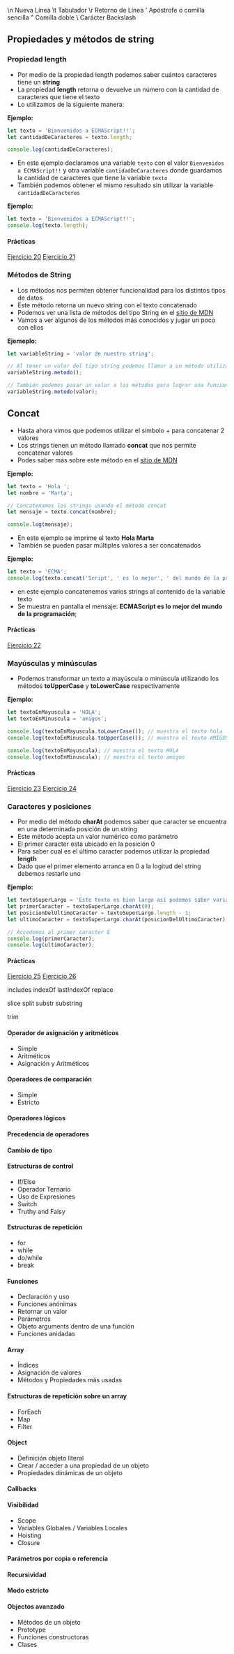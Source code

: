 

\n     Nueva Línea
\t     Tabulador
\r     Retorno de Línea
\'     Apóstrofe o comilla sencilla
\"     Comilla doble
\\     Carácter Backslash



## Propiedades y métodos de string
### Propiedad length
* Por medio de la propiedad length podemos saber cuántos caracteres tiene un **string**
* La propiedad **length** retorna o devuelve un número con la cantidad de caracteres que tiene el texto
* Lo utilizamos de la siguiente manera:

**Ejemplo:**
```js
let texto = 'Bienvenidos a ECMAScript!!';
let cantidadDeCaracteres = texto.length;

console.log(cantidadDeCaracteres);
```

* En este ejemplo declaramos una variable `texto` con el valor `Bienvenidos a ECMAScript!!` y otra variable `cantidadDeCaracteres` donde guardamos la cantidad de caracteres que tiene la variable `texto`
* También podemos obtener el mismo resultado sin utilizar la variable `cantidadDeCaracteres`

**Ejemplo:**
```js
let texto = 'Bienvenidos a ECMAScript!!';
console.log(texto.length);
```

#### Prácticas
[Ejercicio 20](../ejercicios/consignas/js/ej20.md)
[Ejercicio 21](../ejercicios/consignas/js/ej21.md)

### Métodos de String
* Los métodos nos permiten obtener funcionalidad para los distintos tipos de datos
* Este método retorna un nuevo string con el texto concatenado
* Podemos ver una lista de métodos del tipo String en el [sitio de MDN](https://developer.mozilla.org/es/docs/Web/JavaScript/Referencia/Objetos_globales/String)
* Vamos a ver algunos de los métodos más conocidos y jugar un poco con ellos

**Ejemeplo:**
```js
let variableString = 'valor de nuestro string';

// Al tener un valor del tipo string podemos llamar a un método utilizando un punto (como con la propiedad length) y paréntesis ()
variableString.metodo();

// También podemos pasar un valor a los métodos para lograr una funcionalidad específica
variableString.metodo(valor);
```

## Concat
* Hasta ahora vimos que podemos utilizar el símbolo + para concatenar 2 valores
* Los strings tienen un método llamado **concat** que nos permite concatenar valores
* Podes saber más sobre este método en el [sitio de MDN](https://developer.mozilla.org/es/docs/Web/JavaScript/Referencia/Objetos_globales/String/concat)

**Ejemplo:**
```js
let texto = 'Hola ';
let nombre = 'Marta';

// Concatenamos los strings usando el método concat
let mensaje = texto.concat(nombre);

console.log(mensaje);
```

* En este ejemplo se imprime el texto **Hola Marta**
* También se pueden pasar múltiples valores a ser concatenados

**Ejemplo:**
```js
let texto = 'ECMA';
console.log(texto.concat('Script', ' es lo mejor', ' del mundo de la programación'));
```
* en este ejemplo concatenemos varios strings al contenido de la variable texto
* Se muestra en pantalla el mensaje: **ECMAScript es lo mejor del mundo de la programación**;

#### Prácticas
[Ejercicio 22](../ejercicios/consignas/js/ej22.md)

### Mayúsculas y minúsculas
* Podemos transformar un texto a mayúscula o minúscula utilizando los métodos **toUpperCase** y **toLowerCase** respectivamente

**Ejemplo:**
```js
let textoEnMayuscula = 'HOLA';
let textoEnMinuscula = 'amigos';

console.log(textoEnMayuscula.toLowerCase()); // muestra el texto hola
console.log(textoEnMinuscula.toUpperCase()); // muestra el texto AMIGOS

console.log(textoEnMayuscula); // muestra el texto HOLA
console.log(textoEnMinuscula); // muestra el texto amigos
```
#### Prácticas
[Ejercicio 23](../ejercicios/consignas/js/ej23.md)
[Ejercicio 24](../ejercicios/consignas/js/ej24.md)

### Caracteres y posiciones
* Por medio del método **charAt** podemos saber que caracter se encuentra en una determinada posición de un string
* Este método acepta un valor numérico como parámetro
* El primer caracter esta ubicado en la posición 0
* Para saber cual es el último caracter podemos utilizar la propiedad **length**
* Dado que el primer elemento arranca en 0 a la logitud del string debemos restarle uno

**Ejemplo:**
```js
let textoSuperLargo = 'Este texto es bien largo así podemos saber varias cosas de él.';
let primerCaracter = textoSuperLargo.charAt(0);
let posicionDelUltimoCaracter = textoSuperLargo.length - 1;
let ultimoCaracter = textoSuperLargo.charAt(posicionDelUltimoCaracter);

// Accedemos al primer caracter E
console.log(primerCaracter);
console.log(ultimoCaracter);
```

#### Prácticas
[Ejercicio 25](../ejercicios/consignas/js/ej25.md)
[Ejercicio 26](../ejercicios/consignas/js/ej26.md)


includes
indexOf
lastIndexOf
replace

slice
split
substr
substring

trim






#### Operador de asignación y aritméticos
* Simple
* Aritméticos
* Asignación y Aritméticos

#### Operadores de comparación 
* Simple
* Estricto

#### Operadores lógicos

#### Precedencia de operadores

#### Cambio de tipo

#### Estructuras de control
* If/Else
* Operador Ternario
* Uso de Expresiones
* Switch
* Truthy and Falsy

#### Estructuras de repetición
* for
* while
* do/while
* break

#### Funciones
* Declaración y uso
* Funciones anónimas
* Retornar un valor
* Parámetros
* Objeto arguments dentro de una función
* Funciones anidadas

####  Array
* Índices
* Asignación de valores
* Métodos y Propiedades más usadas

#### Estructuras de repetición sobre un array
* ForEach
* Map
* Filter

#### Object
* Definición objeto literal
* Crear / acceder a una propiedad de un objeto
* Propiedades dinámicas de un objeto

#### Callbacks

#### Visibilidad
* Scope
* Variables Globales / Variables Locales
* Hoisting
* Closure

#### Parámetros por copia o referencia

#### Recursividad

#### Modo estricto

#### Objectos avanzado
* Métodos de un objeto
* Prototype
* Funciones constructoras
* Clases